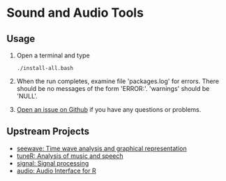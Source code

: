 # Sound and Audio Tools

## Usage

1. Open a terminal and type

	```
	./install-all.bash
	```
1. When the run completes, examine file 'packages.log' for errors. There should be no messages of the form 'ERROR:'. 'warnings' should be 'NULL'.
1. [Open an issue on Github](https://github.com/znmeb/Computational-Journalism-Publishers-Workbench/issues/new) if you have any questions or problems.

## Upstream Projects
* [seewave: Time wave analysis and graphical representation](http://cran.r-project.org/web/packages/seewave/index.html)
* [tuneR: Analysis of music and speech](http://cran.r-project.org/web/packages/tuneR/index.html)
* [signal: Signal processing](http://cran.r-project.org/web/packages/signal/index.html)
* [audio: Audio Interface for R](http://cran.r-project.org/web/packages/audio/index.html)
